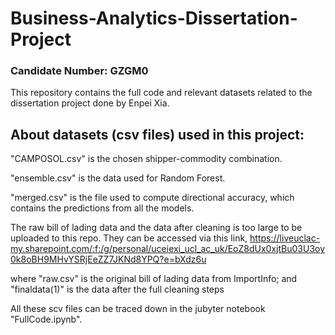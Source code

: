 # Business-Analytics-Dissertation-Project
### Candidate Number: GZGM0

This repository contains the full code and relevant datasets related to the dissertation project done by Enpei Xia.

## About datasets (csv files) used in this project:
"CAMPOSOL.csv" is the chosen shipper-commodity combination.

"ensemble.csv" is the data used for Random Forest. 

"merged.csv" is the file used to compute directional accuracy, which contains the predictions from all the models. 

The raw bill of lading data and the data after cleaning is too large to be uploaded to this repo. They can be accessed via this link,
https://liveuclac-my.sharepoint.com/:f:/g/personal/uceiexi_ucl_ac_uk/EoZ8dUx0xjtBu03U3oy0k8oBH9MHvYSRjEeZZ7JKNd8YPQ?e=bXdz6u

where "raw.csv" is the original bill of lading data from ImportInfo; and "finaldata(1)" is the data after the full cleaning steps

All these scv files can be traced down in the jubyter notebook "FullCode.ipynb".
